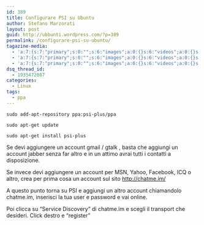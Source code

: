 ```yaml
---
id: 389
title: Configurare PSI su Ubuntu
author: Stefano Marzorati
layout: post
guid: http://ubbunti.wordpress.com/?p=389
permalink: /configurare-psi-su-ubuntu/
tagazine-media:
  - 'a:7:{s:7:"primary";s:0:"";s:6:"images";a:0:{}s:6:"videos";a:0:{}s:11:"image_count";s:1:"0";s:6:"author";s:6:"116741";s:7:"blog_id";s:8:"21149954";s:9:"mod_stamp";s:19:"2011-03-21 19:51:58";}'
  - 'a:7:{s:7:"primary";s:0:"";s:6:"images";a:0:{}s:6:"videos";a:0:{}s:11:"image_count";s:1:"0";s:6:"author";s:6:"116741";s:7:"blog_id";s:8:"21149954";s:9:"mod_stamp";s:19:"2011-03-21 19:51:58";}'
  - 'a:7:{s:7:"primary";s:0:"";s:6:"images";a:0:{}s:6:"videos";a:0:{}s:11:"image_count";s:1:"0";s:6:"author";s:6:"116741";s:7:"blog_id";s:8:"21149954";s:9:"mod_stamp";s:19:"2011-03-21 19:51:58";}'
dsq_thread_id:
  - 1935472087
categories:
  - Linux
tags:
  - ppa
---
```

`sudo add-apt-repository ppa:psi-plus/ppa`

`sudo apt-get update`

`sudo apt-get install psi-plus`

Se devi aggiungere un account gmail / gtalk , basta che aggiungi un account jabber senza far altro e in un attimo avrai tutti i contatti a disposizione.

Se invece devi aggiungere un account per MSN, Yahoo, Facebook, ICQ o altro, crea per prima cosa un account sul sito <http://chatme.im/>

A questo punto torna su PSI e aggiungi un altro account chiamandolo chatme.im, inserisci la tua user e password e vai online.

Poi clicca su &#8220;Service Discovery&#8221; di chatme.im e scegli il transport che desideri. Click destro e &#8220;register&#8221;